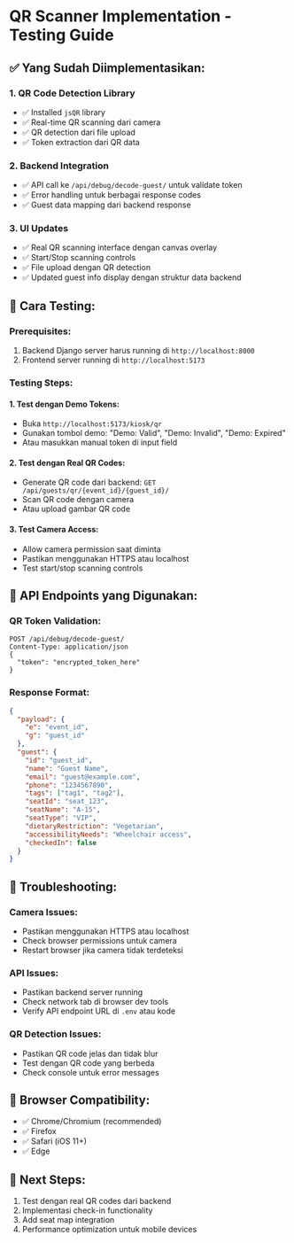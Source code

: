 # QR Scanner Implementation - Testing Guide

## ✅ **Yang Sudah Diimplementasikan:**

### 1. **QR Code Detection Library**
- ✅ Installed `jsQR` library
- ✅ Real-time QR scanning dari camera
- ✅ QR detection dari file upload
- ✅ Token extraction dari QR data

### 2. **Backend Integration**
- ✅ API call ke `/api/debug/decode-guest/` untuk validate token
- ✅ Error handling untuk berbagai response codes
- ✅ Guest data mapping dari backend response

### 3. **UI Updates**
- ✅ Real QR scanning interface dengan canvas overlay
- ✅ Start/Stop scanning controls
- ✅ File upload dengan QR detection
- ✅ Updated guest info display dengan struktur data backend

## 🧪 **Cara Testing:**

### **Prerequisites:**
1. Backend Django server harus running di `http://localhost:8000`
2. Frontend server running di `http://localhost:5173`

### **Testing Steps:**

#### **1. Test dengan Demo Tokens:**
- Buka `http://localhost:5173/kiosk/qr`
- Gunakan tombol demo: "Demo: Valid", "Demo: Invalid", "Demo: Expired"
- Atau masukkan manual token di input field

#### **2. Test dengan Real QR Codes:**
- Generate QR code dari backend: `GET /api/guests/qr/{event_id}/{guest_id}/`
- Scan QR code dengan camera
- Atau upload gambar QR code

#### **3. Test Camera Access:**
- Allow camera permission saat diminta
- Pastikan menggunakan HTTPS atau localhost
- Test start/stop scanning controls

## 🔧 **API Endpoints yang Digunakan:**

### **QR Token Validation:**
```
POST /api/debug/decode-guest/
Content-Type: application/json
{
  "token": "encrypted_token_here"
}
```

### **Response Format:**
```json
{
  "payload": {
    "e": "event_id",
    "g": "guest_id"
  },
  "guest": {
    "id": "guest_id",
    "name": "Guest Name",
    "email": "guest@example.com",
    "phone": "1234567890",
    "tags": ["tag1", "tag2"],
    "seatId": "seat_123",
    "seatName": "A-15",
    "seatType": "VIP",
    "dietaryRestriction": "Vegetarian",
    "accessibilityNeeds": "Wheelchair access",
    "checkedIn": false
  }
}
```

## 🐛 **Troubleshooting:**

### **Camera Issues:**
- Pastikan menggunakan HTTPS atau localhost
- Check browser permissions untuk camera
- Restart browser jika camera tidak terdeteksi

### **API Issues:**
- Pastikan backend server running
- Check network tab di browser dev tools
- Verify API endpoint URL di `.env` atau kode

### **QR Detection Issues:**
- Pastikan QR code jelas dan tidak blur
- Test dengan QR code yang berbeda
- Check console untuk error messages

## 📱 **Browser Compatibility:**
- ✅ Chrome/Chromium (recommended)
- ✅ Firefox
- ✅ Safari (iOS 11+)
- ✅ Edge

## 🎯 **Next Steps:**
1. Test dengan real QR codes dari backend
2. Implementasi check-in functionality
3. Add seat map integration
4. Performance optimization untuk mobile devices
